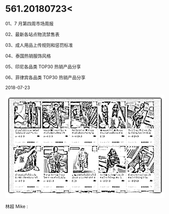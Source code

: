 # 561.20180723<

01、7 月第四周市场周报

02、最新各站点物流禁售表

03、成人用品上传规则和惩罚标准

04、泰国热销服饰风格

05、印尼各品类 TOP30 热销产品分享

06、菲律宾各品类 TOP30 热销产品分享

2018-07-23

![image](img/Image_103.png)

林超 Mike :
